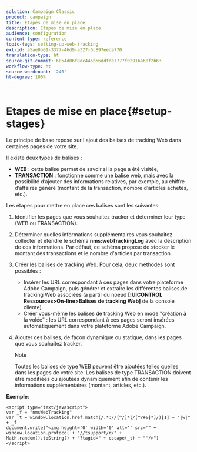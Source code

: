 ```yaml
---
solution: Campaign Classic
product: campaign
title: Etapes de mise en place
description: Etapes de mise en place
audience: configuration
content-type: reference
topic-tags: setting-up-web-tracking
exl-id: a5ae0b61-3377-46d9-a327-6c897eeda770
translation-type: ht
source-git-commit: 6854d06f8dc445b56ddfde7777f02916a60f2b63
workflow-type: ht
source-wordcount: '240'
ht-degree: 100%

---
```


# Etapes de mise en place{#setup-stages}

Le principe de base repose sur l&#39;ajout des balises de tracking Web dans certaines pages de votre site.

Il existe deux types de balises :

* **WEB** : cette balise permet de savoir si la page a été visitée,
* **TRANSACTION** : fonctionne comme une balise web, mais avec la possibilité d’ajouter des informations relatives, par exemple, au chiffre d’affaires généré (montant de la transaction, nombre d’articles achetés, etc.).

Les étapes pour mettre en place ces balises sont les suivantes:

1. Identifier les pages que vous souhaitez tracker et déterminer leur type (WEB ou TRANSACTION).
1. Déterminer quelles informations supplémentaires vous souhaitez collecter et étendre le schéma **nms:webTrackingLog** avec la description de ces informations. Par défaut, ce schéma propose de stocker le montant des transactions et le nombre d&#39;articles par transaction.
1. Créer les balises de tracking Web. Pour cela, deux méthodes sont possibles :

   * Insérer les URL correspondant à ces pages dans votre plateforme Adobe Campaign, puis générer et extraire les différentes balises de tracking Web associées (à partir du noeud **[!UICONTROL Ressources>On-line>Balises de tracking Web]** de la console cliente).
   * Créer vous-même les balises de tracking Web en mode &quot;création à la volée&quot; : les URL correspondant à ces pages seront insérées automatiquement dans votre plateforme Adobe Campaign.

1. Ajouter ces balises, de façon dynamique ou statique, dans les pages que vous souhaitez tracker.

   >[!NOTE]
   >
   >Toutes les balises de type WEB peuvent être ajoutées telles quelles dans les pages de votre site. Les balises de type TRANSACTION doivent être modifiées ou ajoutées dynamiquement afin de contenir les informations supplémentaires (montant, articles, etc.).

**Exemple**:

```
<script type="text/javascript">
var _f = "nmsWebTracking"
var _t = window.location.href.match(/.*://[^/]*(/[^?#&]*)/)[1] + "|w|" + _f
document.write("<img height='0' width='0' alt='' src='" +
window.location.protocol + "//tsupport/r/" +
Math.random().toString() + "?tagid=" + escape(_t) + "'/>")
</script>
```
